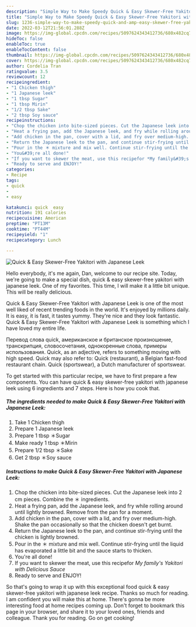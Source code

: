 ```yaml
---
description: "Simple Way to Make Speedy Quick & Easy Skewer-Free Yakitori with Japanese Leek"
title: "Simple Way to Make Speedy Quick & Easy Skewer-Free Yakitori with Japanese Leek"
slug: 1236-simple-way-to-make-speedy-quick-and-amp-easy-skewer-free-yakitori-with-japanese-leek
date: 2022-03-12T21:56:01.288Z
image: https://img-global.cpcdn.com/recipes/5097624343412736/680x482cq70/quick-easy-skewer-free-yakitori-with-japanese-leek-recipe-main-photo.jpg
hideToc: false
enableToc: true
enableTocContent: false
thumbnail: https://img-global.cpcdn.com/recipes/5097624343412736/680x482cq70/quick-easy-skewer-free-yakitori-with-japanese-leek-recipe-main-photo.jpg
cover: https://img-global.cpcdn.com/recipes/5097624343412736/680x482cq70/quick-easy-skewer-free-yakitori-with-japanese-leek-recipe-main-photo.jpg
author: Cordelia Tran
ratingvalue: 3.5
reviewcount: 12
recipeingredient:
- "1 Chicken thigh"
- "1 Japanese leek"
- "1 tbsp Sugar"
- "1 tbsp Mirin"
- "1/2 tbsp Sake"
- "2 tbsp Soy sauce"
recipeinstructions:
- "Chop the chicken into bite-sized pieces. Cut the Japanese leek into 2 cm pieces. Combine the ＊ ingredients."
- "Heat a frying pan, add the Japanese leek, and fry while rolling around until lightly browned. Remove from the pan for a moment."
- "Add chicken in the pan, cover with a lid, and fry over medium-high. Shake the pan occasionally so that the chicken doesn&#39;t get burnt."
- "Return the Japanese leek to the pan, and continue stir-frying until the chicken is lightly browned."
- "Pour in the ＊ mixture and mix well. Continue stir-frying until the liquid has evaporated a little bit and the sauce starts to thicken."
- "You&#39;re all done!"
- "If you want to skewer the meat, use this recipefor *My family&#39;s Yakitori with Delicious Sauce*"
- "Ready to serve and ENJOY!"
categories:
- Recipe
tags:
- quick
- 
- easy

katakunci: quick  easy 
nutrition: 191 calories
recipecuisine: American
preptime: "PT13M"
cooktime: "PT44M"
recipeyield: "1"
recipecategory: Lunch

---
```



![Quick & Easy Skewer-Free Yakitori with Japanese Leek](https://img-global.cpcdn.com/recipes/5097624343412736/680x482cq70/quick-easy-skewer-free-yakitori-with-japanese-leek-recipe-main-photo.jpg)

Hello everybody, it's me again, Dan, welcome to our recipe site. Today, we're going to make a special dish, quick & easy skewer-free yakitori with japanese leek. One of my favorites. This time, I will make it a little bit unique. This will be really delicious.

Quick & Easy Skewer-Free Yakitori with Japanese Leek is one of the most well liked of recent trending foods in the world. It's enjoyed by millions daily. It is easy, it is fast, it tastes yummy. They're nice and they look fantastic. Quick & Easy Skewer-Free Yakitori with Japanese Leek is something which I have loved my entire life.

Перевод слова quick, американское и британское произношение, транскрипция, словосочетания, однокоренные слова, примеры использования. Quick, as an adjective, refers to something moving with high speed. Quick may also refer to: Quick (restaurant), a Belgian fast-food restaurant chain. Quick (sportswear), a Dutch manufacturer of sportswear.


To get started with this particular recipe, we have to first prepare a few components. You can have quick & easy skewer-free yakitori with japanese leek using 6 ingredients and 7 steps. Here is how you cook that.

<!--inarticleads1-->

##### The ingredients needed to make Quick & Easy Skewer-Free Yakitori with Japanese Leek:

1. Take 1 Chicken thigh
1. Prepare 1 Japanese leek
1. Prepare 1 tbsp ＊Sugar
1. Make ready 1 tbsp ＊Mirin
1. Prepare 1/2 tbsp ＊Sake
1. Get 2 tbsp ＊Soy sauce




<!--inarticleads2-->

##### Instructions to make Quick & Easy Skewer-Free Yakitori with Japanese Leek:

1. Chop the chicken into bite-sized pieces. Cut the Japanese leek into 2 cm pieces. Combine the ＊ ingredients.
1. Heat a frying pan, add the Japanese leek, and fry while rolling around until lightly browned. Remove from the pan for a moment.
1. Add chicken in the pan, cover with a lid, and fry over medium-high. Shake the pan occasionally so that the chicken doesn&#39;t get burnt.
1. Return the Japanese leek to the pan, and continue stir-frying until the chicken is lightly browned.
1. Pour in the ＊ mixture and mix well. Continue stir-frying until the liquid has evaporated a little bit and the sauce starts to thicken.
1. You&#39;re all done!
1. If you want to skewer the meat, use this recipefor *My family&#39;s Yakitori with Delicious Sauce*
1. Ready to serve and ENJOY!



So that's going to wrap it up with this exceptional food quick & easy skewer-free yakitori with japanese leek recipe. Thanks so much for reading. I am confident you will make this at home. There's gonna be more interesting food at home recipes coming up. Don't forget to bookmark this page in your browser, and share it to your loved ones, friends and colleague. Thank you for reading. Go on get cooking!
